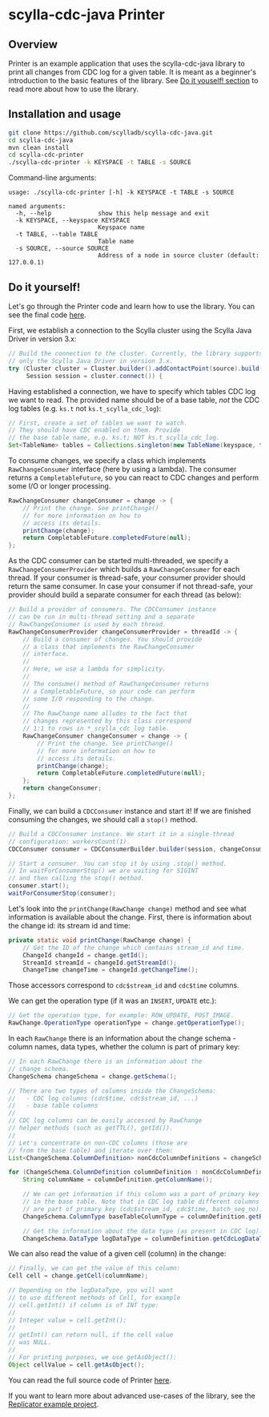 # scylla-cdc-java Printer

## Overview

Printer is an example application that uses the scylla-cdc-java library to print all changes from CDC log for a given table. It is meant as a beginner's introduction to the basic features of the library. See [Do it youself! section](#do-it-yourself) to read more about how to use the library.

## Installation and usage
```bash
git clone https://github.com/scylladb/scylla-cdc-java.git
cd scylla-cdc-java
mvn clean install
cd scylla-cdc-printer
./scylla-cdc-printer -k KEYSPACE -t TABLE -s SOURCE
```

Command-line arguments:
```
usage: ./scylla-cdc-printer [-h] -k KEYSPACE -t TABLE -s SOURCE

named arguments:
  -h, --help             show this help message and exit
  -k KEYSPACE, --keyspace KEYSPACE
                         Keyspace name
  -t TABLE, --table TABLE
                         Table name
  -s SOURCE, --source SOURCE
                         Address of a node in source cluster (default: 127.0.0.1)
```

## Do it yourself!

Let's go through the Printer code and learn how to use the library. You can see the final code [here](src/main/java/com/scylladb/cdc/printer/Main.java).

First, we establish a connection to the Scylla cluster using the Scylla Java Driver in version 3.x:

```java
// Build the connection to the cluster. Currently, the library supports
// only the Scylla Java Driver in version 3.x.
try (Cluster cluster = Cluster.builder().addContactPoint(source).build();
     Session session = cluster.connect()) {
```

Having established a connection, we have to specify which tables CDC log we want to read. The provided name should be of a base table, *not* the CDC log tables (e.g. `ks.t` not `ks.t_scylla_cdc_log`):

```java
// First, create a set of tables we want to watch.
// They should have CDC enabled on them. Provide
// the base table name, e.g. ks.t; NOT ks.t_scylla_cdc_log.
Set<TableName> tables = Collections.singleton(new TableName(keyspace, table));
```

To consume changes, we specify a class which implements `RawChangeConsumer` interface (here by using a lambda). The consumer returns a `CompletableFuture`, so you can react to CDC changes and perform some I/O or longer processing.

```java
RawChangeConsumer changeConsumer = change -> {
    // Print the change. See printChange()
    // for more information on how to
    // access its details.
    printChange(change);
    return CompletableFuture.completedFuture(null);
};
```

As the CDC consumer can be started multi-threaded, we specify a `RawChangeConsumerProvider` which builds a `RawChangeConsumer` for each thread. If your consumer is thread-safe, your consumer provider should return the same consumer. In case your consumer if not thread-safe, your provider should build a separate consumer for each thread (as below):

```java
// Build a provider of consumers. The CDCConsumer instance
// can be run in multi-thread setting and a separate
// RawChangeConsumer is used by each thread.
RawChangeConsumerProvider changeConsumerProvider = threadId -> {
    // Build a consumer of changes. You should provide
    // a class that implements the RawChangeConsumer
    // interface.
    //
    // Here, we use a lambda for simplicity.
    //
    // The consume() method of RawChangeConsumer returns
    // a CompletableFuture, so your code can perform
    // some I/O responding to the change.
    //
    // The RawChange name alludes to the fact that
    // changes represented by this class correspond
    // 1:1 to rows in *_scylla_cdc_log table.
    RawChangeConsumer changeConsumer = change -> {
        // Print the change. See printChange()
        // for more information on how to
        // access its details.
        printChange(change);
        return CompletableFuture.completedFuture(null);
    };
    return changeConsumer;
};
```

Finally, we can build a `CDCConsumer` instance and start it! If we are finished consuming the changes, we should call a `stop()` method.

```java
// Build a CDCConsumer instance. We start it in a single-thread
// configuration: workersCount(1).
CDCConsumer consumer = CDCConsumerBuilder.builder(session, changeConsumerProvider, tables).workersCount(1).build();

// Start a consumer. You can stop it by using .stop() method.
// In waitForConsumerStop() we are waiting for SIGINT
// and then calling the stop() method.
consumer.start();
waitForConsumerStop(consumer);
```

Let's look into the `printChange(RawChange change)` method and see what information is available about the change. First, there is information about the change id: its stream id and time:

```java
private static void printChange(RawChange change) {
    // Get the ID of the change which contains stream_id and time.
    ChangeId changeId = change.getId();
    StreamId streamId = changeId.getStreamId();
    ChangeTime changeTime = changeId.getChangeTime();
```

Those accessors correspond to `cdc$stream_id` and `cdc$time` columns.

We can get the operation type (if it was an `INSERT`, `UPDATE` etc.):

```java
// Get the operation type, for example: ROW_UPDATE, POST_IMAGE.
RawChange.OperationType operationType = change.getOperationType();
```

In each `RawChange` there is an information about the change schema - column names, data types, whether the column is part of primary key:

```java
// In each RawChange there is an information about the
// change schema.
ChangeSchema changeSchema = change.getSchema();

// There are two types of columns inside the ChangeSchema:
//   - CDC log columns (cdc$time, cdc$stream_id, ...)
//   - base table columns
//
// CDC log columns can be easily accessed by RawChange
// helper methods (such as getTTL(), getId()).
//
// Let's concentrate on non-CDC columns (those are
// from the base table) and iterate over them:
List<ChangeSchema.ColumnDefinition> nonCdcColumnDefinitions = changeSchema.getNonCdcColumnDefinitions();

for (ChangeSchema.ColumnDefinition columnDefinition : nonCdcColumnDefinitions) {
    String columnName = columnDefinition.getColumnName();

    // We can get information if this column was a part of primary key
    // in the base table. Note that in CDC log table different columns
    // are part of primary key (cdc$stream_id, cdc$time, batch_seq_no).
    ChangeSchema.ColumnType baseTableColumnType = columnDefinition.getBaseTableColumnType();

    // Get the information about the data type (as present in CDC log).
    ChangeSchema.DataType logDataType = columnDefinition.getCdcLogDataType();
```

We can also read the value of a given cell (column) in the change:
```java
// Finally, we can get the value of this column:
Cell cell = change.getCell(columnName);

// Depending on the logDataType, you will want
// to use different methods of Cell, for example
// cell.getInt() if column is of INT type:
//
// Integer value = cell.getInt();
//
// getInt() can return null, if the cell value
// was NULL.
//
// For printing purposes, we use getAsObject():
Object cellValue = cell.getAsObject();
```

You can read the full source code of Printer [here](src/main/java/com/scylladb/cdc/printer/Main.java). 

If you want to learn more about advanced use-cases of the library, see the [Replicator example project](https://github.com/scylladb/scylla-cdc-java/tree/master/scylla-cdc-replicator).

